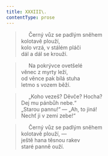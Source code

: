 ```yaml
---
title: XXXIII\.
contentType: prose
---
```


>      Černý vůz se padlým sněhem  
> kolotavě plouží,  
> kolo vrzá, v stálém pláči  
> dál a dál se krouží.

>      Na pokrývce ovetšelé  
> věnec z myrty leží,  
> od věnce pak bílá stuha  
> letmo s vozem běží.

>      „Koho vezeš? Děvče? Hocha?  
> Dej mu pánbůh nebe.“  
> „Starou pannu!“ — „Ah, to jiná!  
> Nechť ji v zemi zebe!“

>      Černý vůz se padlým sněhem  
> kolotavě plouží, —  
> ještě hana těsnou rakev  
> staré panně ouží.
